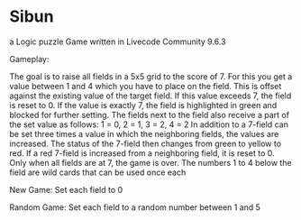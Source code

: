 # Sibun
a Logic puzzle Game written in Livecode Community 9.6.3

Gameplay:

The goal is to raise all fields in a 5x5 grid to the score of 7.
For this you get a value between 1 and 4 which you have to place on the field.
This is offset against the existing value of the target field. 
If this value exceeds 7, the field is reset to 0. 
If the value is exactly 7, the field is highlighted in green and blocked for further setting.
The fields next to the field also receive a part of the set value as follows: 
1 = 0, 2 = 1, 3 = 2, 4 = 2
In addition to a 7-field can be set three times a value in which the neighboring fields, the values are increased. 
The status of the 7-field then changes from green to yellow to red. If a red 7-field is increased from a neighboring field, it is reset to 0. Only when all fields are at 7, the game is over.
The numbers 1 to 4 below the field are wild cards that can be used once each

New Game:
Set each field to 0

Random Game: 
Set each field to a random number between 1 and 5

